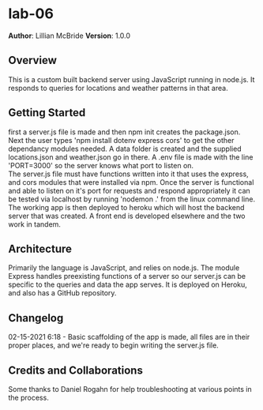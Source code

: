 # lab-06

**Author**: Lillian McBride
**Version**: 1.0.0 

## Overview
This is a custom built backend server using JavaScript running in node.js.  It responds to queries for locations and weather patterns in that area. 

## Getting Started
first a server.js file is made and then npm init creates the package.json. Next the user types 'npm install dotenv express cors' to get the other dependancy modules needed.
A data folder is created and the supplied locations.json and weather.json go in there. 
A .env file is made with the line 'PORT=3000' so the server knows what port to listen on.  
The server.js file must have functions written into it that uses the express, and cors modules that were installed via npm.
Once the server is functional and able to listen on it's port for requests and respond appropriately it can be tested via localhost by running 'nodemon .' from the linux command line.
The working app is then deployed to heroku which will host the backend server that was created. A front end is developed elsewhere and the two work in tandem.

## Architecture
Primarily the language is JavaScript, and relies on node.js. 
The module Express handles preexisting functions of a server so our server.js can be specific to the queries and data the app serves.
It is deployed on Heroku, and also has a GitHub repository.

## Changelog
02-15-2021 6:18 - Basic scaffolding of the app is made, all files are in their proper places, and we're ready to begin writing the server.js file.

## Credits and Collaborations
Some thanks to Daniel Rogahn for help troubleshooting at various points in the process.